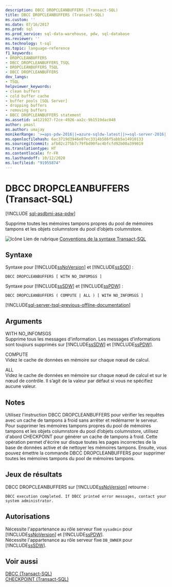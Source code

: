 ```yaml
---
description: DBCC DROPCLEANBUFFERS (Transact-SQL)
title: DBCC DROPCLEANBUFFERS (Transact-SQL)
ms.custom: ''
ms.date: 07/16/2017
ms.prod: sql
ms.prod_service: sql-data-warehouse, pdw, sql-database
ms.reviewer: ''
ms.technology: t-sql
ms.topic: language-reference
f1_keywords:
- DROPCLEANBUFFERS
- DBCC_DROPCLEANBUFFERS_TSQL
- DROPCLEANBUFFERS_TSQL
- DBCC DROPCLEANBUFFERS
dev_langs:
- TSQL
helpviewer_keywords:
- clean buffers
- cold buffer cache
- buffer pools [SQL Server]
- dropping buffers
- removing buffers
- DBCC DROPCLEANBUFFERS statement
ms.assetid: a4121927-f2ce-4926-aa2c-9b1519dac048
author: pmasl
ms.author: umajay
monikerRange: '>=aps-pdw-2016||=azure-sqldw-latest||>=sql-server-2016||=sqlallproducts-allversions||>=sql-server-linux-2017||=azuresqldb-mi-current'
ms.openlocfilehash: 6ac3719d3946e07ec3314b586f5abb5a14910133
ms.sourcegitcommit: afb02c275b7c79fbd90fac4bfcfd92b00a399019
ms.translationtype: HT
ms.contentlocale: fr-FR
ms.lasthandoff: 10/12/2020
ms.locfileid: "91955874"
---
```

# <a name="dbcc-dropcleanbuffers-transact-sql"></a>DBCC DROPCLEANBUFFERS (Transact-SQL)

[!INCLUDE [sql-asdbmi-asa-pdw](../../includes/applies-to-version/sql-asdbmi-asa-pdw.md)]

Supprime toutes les mémoires tampons propres du pool de mémoires tampons et les objets columnstore du pool d’objets columnstore.
  
![Icône Lien de rubrique](../../database-engine/configure-windows/media/topic-link.gif "Icône du lien de rubrique") [Conventions de la syntaxe Transact-SQL](../../t-sql/language-elements/transact-sql-syntax-conventions-transact-sql.md)
  
## <a name="syntax"></a>Syntaxe

Syntaxe pour [!INCLUDE[ssNoVersion](../../includes/ssnoversion-md.md)] et [!INCLUDE[ssSOD](../../includes/sssodfull-md.md)] :

```syntaxsql
DBCC DROPCLEANBUFFERS [ WITH NO_INFOMSGS ]  
```  
Syntaxe pour [!INCLUDE[ssSDW](../../includes/sssdw-md.md)] et [!INCLUDE[ssPDW](../../includes/sspdw-md.md)] :

```syntaxsql  
DBCC DROPCLEANBUFFERS ( COMPUTE | ALL ) [ WITH NO_INFOMSGS ]  
```

[!INCLUDE[sql-server-tsql-previous-offline-documentation](../../includes/sql-server-tsql-previous-offline-documentation.md)]

## <a name="arguments"></a>Arguments
 WITH NO_INFOMSGS  
 Supprime tous les messages d'information. Les messages d’informations sont toujours supprimés sur [!INCLUDE[ssSDW](../../includes/sssdw-md.md)] et [!INCLUDE[ssPDW](../../includes/sspdw-md.md)].  
  
 COMPUTE  
 Videz le cache de données en mémoire sur chaque nœud de calcul.  
  
 ALL  
 Videz le cache de données en mémoire sur chaque nœud de calcul et sur le nœud de contrôle. Il s’agit de la valeur par défaut si vous ne spécifiez aucune valeur.  
  
## <a name="remarks"></a>Notes  
Utilisez l'instruction DBCC DROPCLEANBUFFERS pour vérifier les requêtes avec un cache de tampons à froid sans arrêter et redémarrer le serveur.
Pour supprimer les mémoires tampons propres du pool de mémoires tampons et les objets columnstore du pool d’objets columnstore, utilisez d'abord CHECKPOINT pour générer un cache de tampons à froid. Cette opération permet d'écrire sur disque toutes les pages incorrectes de la base de données active et de nettoyer les mémoires tampons. Ensuite, vous pouvez émettre la commande DBCC DROPCLEANBUFFERS pour supprimer toutes les mémoires tampons du pool de mémoires tampons.
  
## <a name="result-sets"></a>Jeux de résultats  
DBCC DROPCLEANBUFFERS sur [!INCLUDE[ssNoVersion](../../includes/ssnoversion-md.md)] retourne :
  
```
DBCC execution completed. If DBCC printed error messages, contact your system administrator.  
```  
  
## <a name="permissions"></a>Autorisations  
Nécessite l'appartenance au rôle serveur fixe `sysadmin` pour [!INCLUDE[ssNoVersion](../../includes/ssnoversion-md.md)] et [!INCLUDE[ssPDW](../../includes/sspdw-md.md)].  
Nécessite l'appartenance au rôle serveur fixe `DB_OWNER` pour [!INCLUDE[ssSDW](../../includes/sssdwfull-md.md)].  
  
## <a name="see-also"></a>Voir aussi  
[DBCC &#40;Transact-SQL&#41;](../../t-sql/database-console-commands/dbcc-transact-sql.md)  
[CHECKPOINT &#40;Transact-SQL&#41;](../../t-sql/language-elements/checkpoint-transact-sql.md)  
  
  
